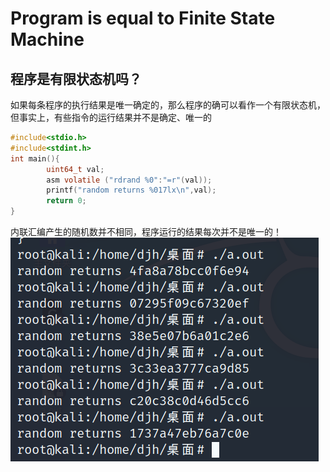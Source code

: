 # Program is equal to Finite State Machine
## 程序是有限状态机吗？
如果每条程序的执行结果是唯一确定的，那么程序的确可以看作一个有限状态机，但事实上，有些指令的运行结果并不是确定、唯一的
```C
#include<stdio.h>
#include<stdint.h>
int main(){
        uint64_t val;
        asm volatile ("rdrand %0":"=r"(val));
        printf("random returns %017lx\n",val);
        return 0;
}
```
内联汇编产生的随机数并不相同，程序运行的结果每次并不是唯一的！
![](https://github.com/djh-sudo/MISC/blob/main/Concurrency/src/res1.png)
